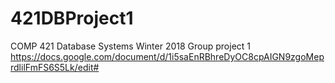 # 421DBProject1
COMP 421 Database Systems Winter 2018 Group project 1
https://docs.google.com/document/d/1i5saEnRBhreDyOC8cpAIGN9zgoMeprdlilFmFS6S5Lk/edit#

